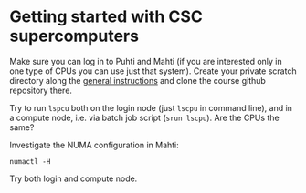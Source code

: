 <!--
SPDX-FileCopyrightText: 2021 CSC - IT Center for Science Ltd. <www.csc.fi>

SPDX-License-Identifier: CC-BY-4.0
-->

# Getting started with CSC supercomputers

Make sure you can log in to Puhti and Mahti (if you are interested
only in one type of CPUs you can use just that system). Create your
private scratch directory along the [general instructions](../exercise-instructions.md) and clone the course github repository there.

Try to run `lspcu` both on the login node (just `lscpu` in command
line), and in a compute node, i.e. via batch job script (`srun
lscpu`). Are the CPUs the same?

Investigate the NUMA configuration in Mahti:
```
numactl -H
```
Try both login and compute node.


